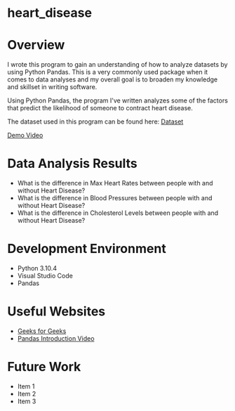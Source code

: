 # heart_disease

# Overview
I wrote this program to gain an understanding of how to analyze
datasets by using Python Pandas. This is a very commonly used package
when it comes to data analyses and my overall goal is to broaden my knowledge and skillset in writing software.

Using Python Pandas, the program I've written analyzes some of the factors that predict the likelihood of someone to contract heart disease.

The dataset used in this program can be found here: [Dataset](https://www.kaggle.com/datasets/rishidamarla/heart-disease-prediction)

[Demo Video](https://youtu.be/hAHxIPVAcKk)

# Data Analysis Results
* What is the difference in Max Heart Rates between people with and without Heart Disease?
* What is the difference in Blood Pressures between people with and without Heart Disease?
* What is the difference in Cholesterol Levels between people with and without Heart Disease?

# Development Environment
* Python 3.10.4
* Visual Studio Code
* Pandas

# Useful Websites
* [Geeks for Geeks](https://www.geeksforgeeks.org/pandas-tutorial/)
* [Pandas Introduction Video](https://www.youtube.com/watch?v=_Eb0utIRdkw&ab_channel=RobMulla)

# Future Work
* Item 1
* Item 2
* Item 3